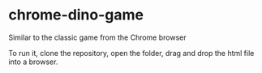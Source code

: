# chrome-dino-game
Similar to the classic game from the Chrome browser

To run it, clone the repository, open the folder, drag and drop the html file into a browser.
